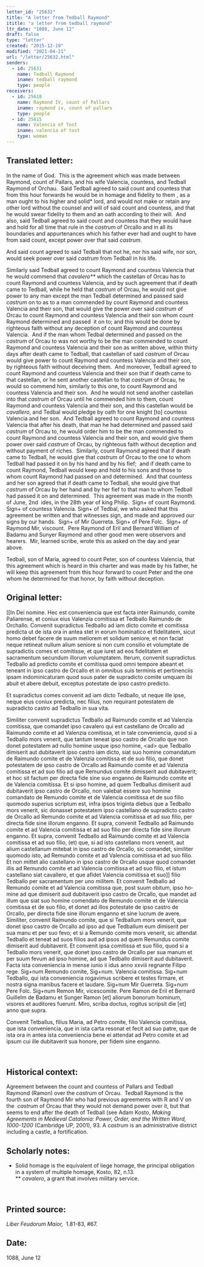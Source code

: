 ```yaml
---
letter_id: "25632"
title: "A letter from Tedball Raymond"
ititle: "a letter from tedball raymond"
ltr_date: "1088, June 12"
draft: false
type: "letter"
created: "2015-12-19"
modified: "2021-04-21"
url: "/letter/25632.html"
senders:
  - id: 25631
    name: Tedball Raymond
    iname: tedball raymond
    type: people
receivers:
  - id: 25618
    name: Raymond IV, count of Pallars
    iname: raymond iv, count of pallars
    type: people
  - id: 25615
    name: Valencia of Tost
    iname: valencia of tost
    type: woman
---
```

<h2> Translated letter:</h2><p>In the name of God.&nbsp; This is the agreement which was made between Raymond, count of Pallars, and his wife Valencia, countess, and Tedball Raymond of Orchau.&nbsp; Said Tedball agreed to said count and countess that from this hour forwards he would be in homage and fidelity to them , as a man ought to his higher and solid* lord, and would not make or retain any other lord without the counsel and will of said count and countess, and that he would swear fidelity to them and an oath according to their will.&nbsp; And also, said Tedball agreed to said count and countess that they would have and hold for all time that rule in the <i>castrum</i> of Orcallo and in all its boundaries and appurtenances which his father ever had and ought to have from said count, except power over that said <i>castrum</i>.&nbsp;</p><p>And said count agreed to said Tedball that not he, nor his said wife, nor son, would seek power over said <i>castrum</i> from Tedball in his life.</p><p>Similarly said Tedball agreed to count Raymond and countess Valencia that he would commend that <i>cavalero**&nbsp;</i>which the castellan of Orcau has to count Raymond and countess Valencia, and by such agreement that if death came to Tedball, while he held that <i>castrum</i> of Orcau, he would not give power to any man except the man Tedball determined and passed said <i>castrum</i> on to as to a man commended by count Raymond and countess Valencia and their son, that would give the power over said <i>castrum</i> of Orcau to count Raymond and countess Valencia and their son whom count Raymond determined and passed&nbsp; it on to; and this would be done by righteous faith without any deception of count Raymond and countess Valencia.&nbsp; And if the man whom Tedbal determined and passed on the <i>castrum</i> of Orcau to was not worthy to be the man commended to count Raymond and countess Valencia and their son as written above, within thirty days after death came to Tedball, that castellan of said <i>castrum</i> of Orcau would give power to count Raymond and countess Valencia and their son, by righteous faith without deceiving them.&nbsp; And moreover, Tedball agreed to count Raymond and countess Valencia and their son that if death came to that castellan, or he sent another castellan to that <i>castrum</i> of Orcau, he would so commend him, similarly to this one, to count Raymond and countess Valencia and their son.&nbsp; And he would not send another castellan into that <i>castrum</i> of Orcau until he commended him to them, count Raymond and countess Valencia and their son, and this castellan would be <i>cavallero</i>, and Tedbal would pledge by oath for one knight [to] countess Valencia and her son.&nbsp; And Tedball agreed to count Raymond and countess Valencia that after his death, that man he had determined and passed said <i>castrum</i> of Orcau to, he would order him to be the man commended to count Raymond and countess Valencia and their son, and would give them power over said <i>castrum</i> of Orcau, by righteous faith without deception and without payment of riches.&nbsp; Similarly, count Raymond agreed that if death came to Tedball, he would give that <i>castrum</i> of Orcau to the one to whom Tedball had passed it on by his hand and by his fief;&nbsp; and if death came to count Raymond, Tedball would keep and hold to his sons and those to whom count Raymond had passed on and determined.&nbsp; And that countess and her son agreed that if death came to Tedball, she would give that <i>castrum </i>of Orcau by her hand and by her fief to that man to whom Tedball had passed it on and determined.&nbsp; This agreement was made in the month of June, 2nd &nbsp;ides, in the 28th year of king Philip.&nbsp; Sign+ of count Raymond.&nbsp; Sign+ of countess Valencia. Sign+ of Tedbal, we who asked that this agreement be written and that witnesses sign, and made and approved our signs by our hands.&nbsp; Sign+ of Mir Guerreta. Sign+ of Pere Folc.&nbsp; Sign+ of Raymond Mir, viscount.&nbsp; Pere Raymond of Eril and Bernard William of Badamu and Sunyer Raymond and other good men were observors and hearers.&nbsp; Mir, learned scribe, wrote this as asked on the day and year above.</p><p>Tedball, son of Maria, agreed to count Peter, son of countess Valencia, that this agreement which is heard in this charter and was made by his father, he will keep this agreement from this hour forward to count Peter and the one whom he determined for that honor, by faith without deception.</p><h2 class="mt-4"> Original letter:</h2><p>[[In Dei nomine. Hec est conveniencia que est facta inter Raimundo, comite Paliarense, et coniux eius Valenzia comitissa et Tedballo Rai­mundo de Orchallo. Convenit supradictus Tedballo ad iam dicto comite et comitissa predicta ut de ista ora in antea stet in eorum hominatico et fidelitatem, sicut homo debet facere de suum meliorem et solidum seniore, et non faciat neque retineat nullum alium seniore si non cum consilio et volumptate de supradictis comes et comitisse, et que iuret ad eos fidelitatem et sacramentum secundum illorum volumptatem. Iterum, convenit supradictus Tedballo ad predicto comite et comitissa quod omni tempore abeant et teneant in ipso castro de Orcallo et in omnibus suis terminis et pertinenciis ipsam indominicaturam quod suus pater de supradicto comite umquam ibi abuit et abere debuit, exceptus potestate de ipso castro predicto.</p><p>Et supradictus comes convenit ad iam dicto Tedballo, ut neque ille ipse, neque eius coniux predicta, nec filius, non requirant potestatem de supradicto castro ad Tedballo in sua vita.</p><p class="Bodytext21">Similiter convenit supradictus Tedballo ad Raimundo comite et ad Va­lenzia comitissa, que comandet ipso cavalero qui est castellano de Orcallo ad Raimundo comite et ad Valenzia comitissa, et in tale conveniencia, quod si a Tedballo mors venerit, que tantum teneat ipso castro de Orcallo que non donet potestatem ad nullo homine usque ipso homine, &lt;ad&gt; que Tedballo dimiserit aut dubitaverit ipso castro iam dicto, siat suo homine comandatum de Raimundo comite et de Valenzia comitissa et de suo filio, que donet potestatem de ipso castro de Orcallo ad Raimundo comite et ad Valenzia comitissa et ad suo filio ad que Remundus comite dimisserit aud dubitaverit; et hoc sit factum per directa fide sine suo enganno de Raimundo comite et de Valencia comitissa. Et si ipso homine, ad quem Tedballus dimiserit aud dubitaverit ipso castro de Orcallo, non valebat essere suo homine comandato de Remundo comite et de Valencia comitissa et de suo filio quomodo superius scriptum est, infra ipsos triginta diebus que a Tedballo mors venerit, sic donasset po­testatem ipso castellano de supradicto castro de Orcallo ad Remundo comite et ad Valencia comitissa et ad suo filio, per directa fide sine illorum enganno. Et supra, convenit Tedballo ad Raimundo comite et ad Va­lencia comitissa et ad suo filio per directa fide sine illorum enganno. Et supra, convenit Tedballo ad Raimundo comite et ad Valencia comi­tissa et ad suo filio, (et) que, si ad isto castellano mors venerit, aut alium castellanum mitebat in ipso castro de Orcallo, sic comandet, similiter quomodo isto, ad Remundo comite et ad Valencia comitissa et ad suo filio. Et non mittet alio castellano in ipso castro de Orcallo usque quod comandet illis ad Remundo comite et ad Valencia comitissa et ad suo filio, et istum castellano siat cavallero, et que afidet Valencia comitissa et suo]] filio Tedballo per sacramentum per uno militem. Et convenit Tedballo ad Remundo comite et ad Valencia comitissa que, post suum obitum, ipso ho­mine ad que dimiserit aud dubitaverit ipso castro de Orcallo, que mandet ad illum que siat suo homine comendato de Remundo comite et de Va­lencia comitissa et de suo filio, et donet ad illos potestate de ipso castro de Orcallo, per directa fide sine illorum enganno et sine lucrum de avere. Similiter, convenit Raimundo comite, que si Tedballum mors venerit, que donet ipso castro de Orcallo ad ipso ad que Tedballum eum dimiserit per sua manu et per suo fevo; et si a Remundo comite mors venerit, sic attendat Tedballo et teneat ad suos filios aud ad ipsos ad quem Remun­dus comite dimiserit aud dubitaverit. Et convenit ipsa comitissa et suo filio, quod si a Tedballo mors venerit, que donet ipso castro de Or­callo per sua manum et per suum fevum ad ipso homine, ad que Ted­ballo dimiserit aud dubitaverit. Facta ista conveniencia in mense iunio ii idus anno xxviii regnante Filipo rege. Sig+num Remundo comite, Sig+num. Valencia comitissa. Sig+num Tedballo, qui ista conveniencia rogavimus scribere et testes firmare, et nostra signa manibus facere et laudare. Sig+num Mir Guerreta. Sig+num Pere Folc. Sig+num Remon Mir, vicescomite. Pere Ramon de Eril et Bernard Guillelm de Badamu et Sunger Ramon [et] aliorum bonorum hominum, visores et auditores fuerunt. Miro, scriba doctus, rogitus scripsit die [et] anno que supra.</p><p>Convenit Tetballus, filius Maria, ad Petro comite, filio Valencia co­mitissa, que ista conveniencia, que in ista carta resonat et fecit ad suo patre, que de ista ora in antea ista conveniencia bene ei attendat ad Petro comite et ad ipsum cui ille dubitaverit sua honore, per fidem sine enganno.</p><p>&nbsp;</p><h2 class="mt-4"> Historical context:</h2><p>Agreement between the count and countess of Pallars and Tedball Raymond (Ramon) over the <i>castrum </i>of Orcau.&nbsp; Tedball Raymond is the fourth son of Raymond Mir who had previous agreements with R and V on the &nbsp;<i>castrum</i> of Orcau that they would not demand power over it, but that seems to end after the death of Tedball (see Adam Kosto, <em>Making Agreements in Medieval Catalonia: Power, Order, and the Written Word, 1000-1200</em><span>&nbsp;(Cambridge UP, 2001</span>), 93. A <i>castrum</i> is an administrative district including a castle, a fortification.</p><h2 class="mt-4"> Scholarly notes:</h2><ul><li>Solid homage is the equivalent of liege homage, the principal obligation in a system of multiple homage, Kosto, 82, n.13.<br>** <em>cavalero</em>, a grant that involves military service.</li></ul><p>&nbsp;</p><h2 class="mt-4"> Printed source:</h2><p><i>Liber Feudorum Maior,</i> &nbsp;1.81-83, #67.&nbsp;&nbsp;</p><h2 class="mt-4"> Date:</h2>1088, June 12